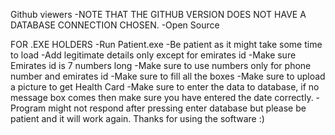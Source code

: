 Github viewers
  -NOTE THAT THE GITHUB VERSION DOES NOT HAVE A DATABASE CONNECTION CHOSEN.
  -Open Source

FOR .EXE HOLDERS 
  -Run Patient.exe 
  -Be patient as it might take some time to load
  -Add legitimate details only except for emirates id
  -Make sure Emirates id is 7 numbers long 
  -Make sure to use numbers only for phone number and emirates id 
  -Make sure to fill all the boxes 
  -Make sure to upload a picture to get Health Card 
  -Make sure to enter the data to database, if no message box comes then make sure you have
  entered the date correctly.
  -Program might not respond after pressing enter database but please be patient and it will work again.
  Thanks for using the software :)
